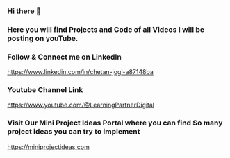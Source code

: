 ### Hi there 👋
### Here you will find Projects and Code of all Videos I will be posting on youTube.
### Follow & Connect me on LinkedIn
https://www.linkedin.com/in/chetan-jogi-a87148ba
### Youtube Channel Link
https://www.youtube.com/@LearningPartnerDigital
### Visit Our Mini Project Ideas Portal where you can find So many project ideas you can try to implement
https://miniprojectideas.com
<!--
**voidChetan/voidchetan** is a ✨ _special_ ✨ repository because its `README.md` (this file) appears on your GitHub profile.
###Youtube Channel Link
###https://www.youtube.com/@LearningPartnerDigital
Here are some ideas to get you started:

- 🔭 I’m currently working on ...
- 🌱 I’m currently learning ...
- 👯 I’m looking to collaborate on ...
- 🤔 I’m looking for help with ...
- 💬 Ask me about ...
- 📫 How to reach me: ...
- 😄 Pronouns: ...
- ⚡ Fun fact: ...
-->
